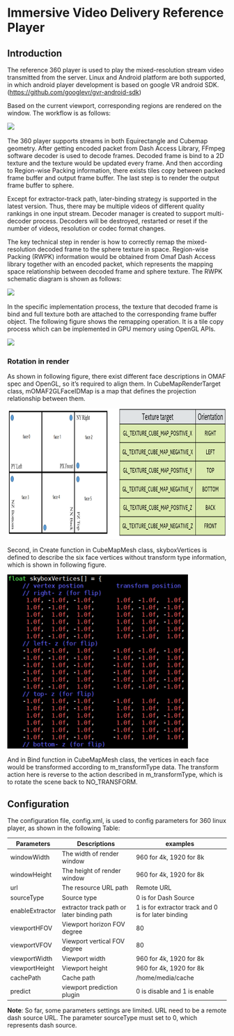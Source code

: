 # Immersive Video Delivery Reference Player

## Introduction
The reference 360 player is used to play the mixed-resolution stream video transmitted from the server. Linux and Android platform are both supported, in which android player development is based on google VR android SDK.(https://github.com/googlevr/gvr-android-sdk)

Based on the current viewport, corresponding regions are rendered on the window. The workflow is as follows:

<IMG src="img/OMAF_Compliant-Video-Delivery-RefPlayer_workflow.png" height="450">
 
The 360 player supports streams in both Equirectangle and Cubemap geometry. After getting encoded packet from Dash Access Library, FFmpeg software decoder is used to decode frames. Decoded frame is bind to a 2D texture and the texture would be updated every frame. And then according to Region-wise Packing information, there exists tiles copy between packed frame buffer and output frame buffer. The last step is to render the output frame buffer to sphere.

Except for extractor-track path, later-binding strategy is supported in the latest version. Thus, there may be multiple videos of different quality rankings in one input stream. Decoder manager is created to support multi-decoder process. Decoders will be destroyed, restarted or reset if the number of videos, resolution or codec format changes.

The key technical step in render is how to correctly remap the mixed-resolution decoded frame to the sphere texture in space. Region-wise Packing (RWPK) information would be obtained from Omaf Dash Access library together with an encoded packet, which represents the mapping space relationship between decoded frame and sphere texture. The RWPK schematic diagram is shown as follows:

<IMG src="img/OMAF_Compliant-Video-Delivery-rwpk.png" height="250">

In the specific implementation process, the texture that decoded frame is bind and full texture both are attached to the corresponding frame buffer object. The following figure shows the remapping operation. It is a tile copy process which can be implemented in GPU memory using OpenGL APIs.

 <IMG src="img/OMAF_Compliant-Video-Delivery-RefPlayer_FBO_Rendering.png" height="450">

### Rotation in render
As shown in following figure, there exist different face descriptions in OMAF spec and OpenGL, so it’s required to align them.
In CubeMapRenderTarget class, mOMAF2GLFaceIDMap is a map that defines the projection relationship between them.

<IMG src="img/OMAF_Compliant-Video-Delivery-face_desc_in_OMAF_OpenGL.png" height="300">

Second, in Create function in CubeMapMesh class, skyboxVertices is defined to describe the six face vertices without transform type information, which is shown in following figure.

<IMG src="img/OMAF_Compliant-Video-Delivery-skybox_vertices.png" height="400">

And in Bind function in CubeMapMesh class, the vertices in each face would be transformed according to m_transformType data. The transform action here is reverse to the action described in m_transformType, which is to rotate the scene back to NO_TRANSFORM.

## Configuration
The configuration file, config.xml, is used to config parameters for 360 linux player, as shown in the following Table:

| **Parameters** | **Descriptions** | **examples** |
| --- | --- | --- |
| windowWidth | The width of render window | 960 for 4k, 1920 for 8k |
| windowHeight | The height of render window  | 960 for 4k, 1920 for 8k  |
| url | The resource URL path | Remote URL |
| sourceType | Source type | 0 is for Dash Source |
| enableExtractor | extractor track path or later binding path | 1 is for extractor track and 0 is for later binding |
| viewportHFOV | Viewport horizon FOV degree | 80 |
| viewportVFOV | Viewport vertical FOV degree | 80 |
| viewportWidth | Viewport width | 960 for 4k, 1920 for 8k |
| viewportHeight | Viewport height | 960 for 4k, 1920 for 8k |
| cachePath | Cache path | /home/media/cache |
| predict | viewport prediction plugin | 0 is disable and 1 is enable

**Note**: So far, some parameters settings are limited. URL need to be a remote dash source URL. The parameter sourceType must set to 0, which represents dash source.
